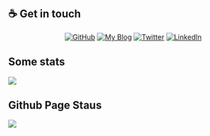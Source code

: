 
## :coffee: Get in touch
<p align="center">
<a href="https://github.com/fabian-born"><img src="https://img.shields.io/badge/GitHub-100000?style=for-the-badge&logo=github&logoColor=white" alt="GitHub"></a>
  <a href="https://blog.fabianborn.net"><img src="https://img.shields.io/badge/My-Blog-10F9f12?style=for-the-badge&logo=blog&logoColor=white" alt="My Blog"></a>
<a href="https://twitter.com/fabianborn"><img src="https://img.shields.io/badge/Twitter-1DA1F2?style=for-the-badge&logo=twitter&logoColor=white" alt="Twitter"></a>
<a href="https://www.linkedin.com/in/fabian-born"><img src="https://img.shields.io/badge/LinkedIn-0077B5?style=for-the-badge&logo=linkedin&logoColor=white" alt="LinkedIn"></a>
</p>

## Some stats
<a href="https://github-readme-stats.vercel.app/api?username=fabian-born&show_icons=true&theme=tokyonight&count_private=true&hide=stars">
  <img align="center" src="https://github-readme-stats.vercel.app/api?username=fabian-born&show_icons=true&theme=blueberry&count_private=true&hide=stars&show=reviews,discussions_started" />
</a>

## Github Page Staus
<img src="https://github.com/fabian-born/fabian-born.github.io/actions/workflows/pages/pages-build-deployment/badge.svg"></img>


<!--
**fabian-born/fabian-born** is a ✨ _special_ ✨ repository because its `README.md` (this file) appears on your GitHub profile.

Here are some ideas to get you started:

- 🔭 I’m currently working on ...
- 🌱 I’m currently learning ...
- 👯 I’m looking to collaborate on ...
- 🤔 I’m looking for help with ...
- 💬 Ask me about ...
- 📫 How to reach me: ...
- 😄 Pronouns: ...
- ⚡ Fun fact: ...
-->
